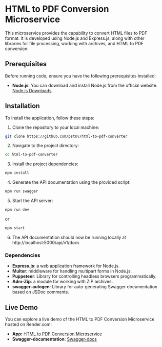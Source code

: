 # HTML to PDF Conversion Microservice

This microservice provides the capability to convert HTML files to PDF format. It is developed using Node.js and Express.js, along with other libraries for file processing, working with archives, and HTML to PDF conversion.

## Prerequisites

Before running code, ensure you have the following prerequisites installed:

- **Node.js**: You can download and install Node.js from the official website: [Node.js Downloads](https://nodejs.org/en/download/).

## Installation

To install the application, follow these steps:

1. Clone the repository to your local machine:

```bash
git clone https://github.com/pstnv/html-to-pdf-converter
```

2. Navigate to the project directory:

```bash
cd html-to-pdf-converter
```

3. Install the project dependencies:

```bash
npm install
```

4. Generate the API documentation using the provided script:

```bash
npm run swagger
```

5. Start the API server:

```bash
npm run dev
```
or 
```bash
npm start
```

6. The API documentation should now be running locally at http://localhost:5000/api/v1/docs

### Dependencies
- **Express.js**:  a web application framework for Node.js.
- **Multer**: middleware for handling multipart forms in Node.js.
- **Puppeteer**: Library for controlling headless browsers programmatically.
- **Adm-Zip**: a module for working with ZIP archives.
- **swagger-autogen**: Library for auto-generating Swagger documentation based on JSDoc comments.

## Live Demo

You can explore a live demo of the HTML to PDF Conversion Microservice hosted on Render.com:

- **App:** [HTML to PDF Conversion Microservice](http://localhost:5000/)
- **Swagger-documentation:** [Swagger-docs](http://localhost:5000/)
